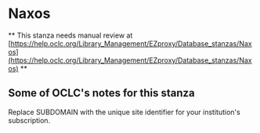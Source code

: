 # Naxos
** This stanza needs manual review at [https://help.oclc.org/Library_Management/EZproxy/Database_stanzas/Naxos](https://help.oclc.org/Library_Management/EZproxy/Database_stanzas/Naxos) **

## Some of OCLC's notes for this stanza

Replace SUBDOMAIN with the unique site identifier for your institution's subscription.

&nbsp;
